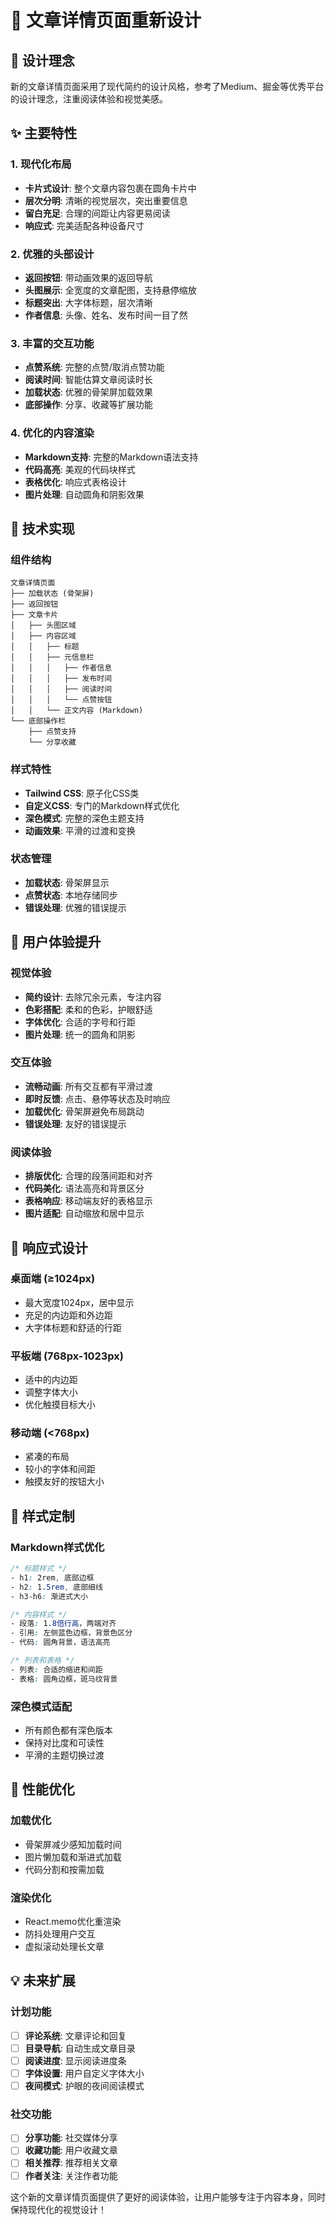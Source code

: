 # 📖 文章详情页面重新设计

## 🎨 设计理念

新的文章详情页面采用了现代简约的设计风格，参考了Medium、掘金等优秀平台的设计理念，注重阅读体验和视觉美感。

## ✨ 主要特性

### 1. 现代化布局
- **卡片式设计**: 整个文章内容包裹在圆角卡片中
- **层次分明**: 清晰的视觉层次，突出重要信息
- **留白充足**: 合理的间距让内容更易阅读
- **响应式**: 完美适配各种设备尺寸

### 2. 优雅的头部设计
- **返回按钮**: 带动画效果的返回导航
- **头图展示**: 全宽度的文章配图，支持悬停缩放
- **标题突出**: 大字体标题，层次清晰
- **作者信息**: 头像、姓名、发布时间一目了然

### 3. 丰富的交互功能
- **点赞系统**: 完整的点赞/取消点赞功能
- **阅读时间**: 智能估算文章阅读时长
- **加载状态**: 优雅的骨架屏加载效果
- **底部操作**: 分享、收藏等扩展功能

### 4. 优化的内容渲染
- **Markdown支持**: 完整的Markdown语法支持
- **代码高亮**: 美观的代码块样式
- **表格优化**: 响应式表格设计
- **图片处理**: 自动圆角和阴影效果

## 🔧 技术实现

### 组件结构
```
文章详情页面
├── 加载状态 (骨架屏)
├── 返回按钮
├── 文章卡片
│   ├── 头图区域
│   ├── 内容区域
│   │   ├── 标题
│   │   ├── 元信息栏
│   │   │   ├── 作者信息
│   │   │   ├── 发布时间
│   │   │   ├── 阅读时间
│   │   │   └── 点赞按钮
│   │   └── 正文内容 (Markdown)
└── 底部操作栏
    ├── 点赞支持
    └── 分享收藏
```

### 样式特性
- **Tailwind CSS**: 原子化CSS类
- **自定义CSS**: 专门的Markdown样式优化
- **深色模式**: 完整的深色主题支持
- **动画效果**: 平滑的过渡和变换

### 状态管理
- **加载状态**: 骨架屏显示
- **点赞状态**: 本地存储同步
- **错误处理**: 优雅的错误提示

## 🎯 用户体验提升

### 视觉体验
- **简约设计**: 去除冗余元素，专注内容
- **色彩搭配**: 柔和的色彩，护眼舒适
- **字体优化**: 合适的字号和行距
- **图片处理**: 统一的圆角和阴影

### 交互体验
- **流畅动画**: 所有交互都有平滑过渡
- **即时反馈**: 点击、悬停等状态及时响应
- **加载优化**: 骨架屏避免布局跳动
- **错误处理**: 友好的错误提示

### 阅读体验
- **排版优化**: 合理的段落间距和对齐
- **代码美化**: 语法高亮和背景区分
- **表格响应**: 移动端友好的表格显示
- **图片适配**: 自动缩放和居中显示

## 📱 响应式设计

### 桌面端 (≥1024px)
- 最大宽度1024px，居中显示
- 充足的内边距和外边距
- 大字体标题和舒适的行距

### 平板端 (768px-1023px)
- 适中的内边距
- 调整字体大小
- 优化触摸目标大小

### 移动端 (<768px)
- 紧凑的布局
- 较小的字体和间距
- 触摸友好的按钮大小

## 🎨 样式定制

### Markdown样式优化
```css
/* 标题样式 */
- h1: 2rem, 底部边框
- h2: 1.5rem, 底部细线
- h3-h6: 渐进式大小

/* 内容样式 */
- 段落: 1.8倍行高，两端对齐
- 引用: 左侧蓝色边框，背景色区分
- 代码: 圆角背景，语法高亮

/* 列表和表格 */
- 列表: 合适的缩进和间距
- 表格: 圆角边框，斑马纹背景
```

### 深色模式适配
- 所有颜色都有深色版本
- 保持对比度和可读性
- 平滑的主题切换过渡

## 🚀 性能优化

### 加载优化
- 骨架屏减少感知加载时间
- 图片懒加载和渐进式加载
- 代码分割和按需加载

### 渲染优化
- React.memo优化重渲染
- 防抖处理用户交互
- 虚拟滚动处理长文章

## 💡 未来扩展

### 计划功能
- [ ] **评论系统**: 文章评论和回复
- [ ] **目录导航**: 自动生成文章目录
- [ ] **阅读进度**: 显示阅读进度条
- [ ] **字体设置**: 用户自定义字体大小
- [ ] **夜间模式**: 护眼的夜间阅读模式

### 社交功能
- [ ] **分享功能**: 社交媒体分享
- [ ] **收藏功能**: 用户收藏文章
- [ ] **相关推荐**: 推荐相关文章
- [ ] **作者关注**: 关注作者功能

这个新的文章详情页面提供了更好的阅读体验，让用户能够专注于内容本身，同时保持现代化的视觉设计！
